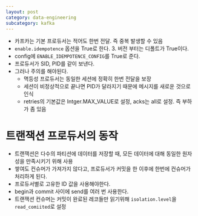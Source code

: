 ```yaml
---
layout: post
category: data-engineering
subcategory: kafka
---
```


- 카프카는 기본 프로듀서는 적어도 한번 전달. 즉 중복 발생할 수 있음
- `enable.idempotence` 옵션을 True로 한다. 3. 버전 부터는 디폴트가 True이다.
- config에 `ENABLE_IDEMPOTENCE_CONFIG`를 True로 준다.
- 프로듀서가 SID, PID를 같이 보낸다.
- 그러나 주의를 해야된다.
    - 멱등성 프로듀서는 동일한 세션에 정확히 한번 전달을 보장
    - 세션이 비정상적으로 끝나면 PID가 달라지기 때문에 메시지를 새로운 것으로 인식
    - retries의 기본값은 Intger.MAX_VALUE로 설정, acks는 all로 설정. 즉 부하가 좀 있음

# 트랜잭션 프로듀서의 동작
- 트랜잭션은 다수의 파티션에 데이터를 저장할 때, 모든 데이터에 대해 동일한 원자성을 만족시키기 위해 사용
- 쌓여도 컨슈머가 가져가지 않다고, 프로듀서가 커밋을 한 이후에 한번에 컨슈머가 처리하게 된다.
- 프로듀서별로 고유한 ID 값을 사용해야한다.
- begin과 commit 사이에 send를 여러 번 사용한다.
- 트랜잭션 컨슈머는 커밋이 완료된 레코들만 읽기위해 `isolation.level`을 `read_comiited`로 설정
